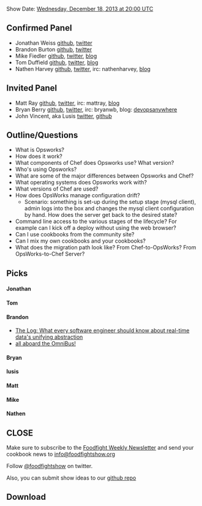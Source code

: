 Show Date:  [Wednesday, December 18, 2013 at 20:00 UTC](http://www.timeanddate.com/worldclock/fixedtime.html?msg=Food+Fight+Show+70+-+Opsworks&iso=20131218T15&p1=419&ah=1)

Confirmed Panel<a name="panel"></a>
---------------

* Jonathan Weiss [github](https://github.com/jweiss), [twitter](https://twitter.com/jweiss)
* Brandon Burton [github](http://github.com/solarce), [twitter](https://twitter.com/solarce)
* Mike Fiedler [github](http://github.com/miketheman), [twitter](http://twitter.com/mikefiedler), [blog](http://www.miketheman.net)
* Tom Duffield [github](http://github.com/tduffield), [twitter](http://twitter.com/tomduffield), [blog](http://tomduffield.com)
* Nathen Harvey [github](http://github.com/nathenharvey), [twitter](http://twitter.com/nathenharvey), irc: nathenharvey, [blog](http://nathenharvey.com)

Invited Panel<a name="panel"></a>
------------
* Matt Ray [github](http://github.com/mattray), [twitter](http://twitter.com/mattray), irc: mattray, [blog](http://www.leastresistance.net/)
* Bryan Berry [github](http://github.com/bryanwb), [twitter](http://twitter.com/bryanwb), irc: bryanwb, blog: [devopsanywhere](http://devopsanywhere.blogspot.com)
* John Vincent, aka Lusis [twitter](https://twitter.com/#!/lusis), [github](https://github.com/lusis)

Outline/Questions
-----------------

* What is Opsworks?
* How does it work?
* What components of Chef does Opsworks use?  What version?
* Who's using Opsworks?
* What are some of the major differences between Opsworks and Chef?
* What operating systems does Opsworks work with?
* What versions of Chef are used?
* How does OpsWorks manage configuration drift?
  * Scenario:  something is set-up during the setup stage (mysql client), admin logs into the box and changes the mysql client configuration by hand.  How does the server get back to the desired state?
* Command line access to the various stages of the lifecycle?  For example can I kick off a deploy without using the web browser?
* Can I use cookbooks from the community site?
* Can I mix my own cookbooks and your cookbooks?
* What does the migration path look like?  From Chef-to-OpsWorks?  From OpsWorks-to-Chef Server?


Picks<a name="picks"></a>
-----
#### Jonathan

#### Tom

#### Brandon

* [The Log: What every software engineer should know about real-time data's unifying abstraction](http://engineering.linkedin.com/distributed-systems/log-what-every-software-engineer-should-know-about-real-time-datas-unifying)
* [all aboard the OmniBus!](http://sysadvent.blogspot.com/2013/12/day-16-omnibusing-your-way-to-happiness.html)

#### Bryan  

#### lusis  

#### Matt

#### Mike

#### Nathen  


CLOSE
-----

Make sure to subscribe to the [Foodfight Weekly Newsletter](http://bit.ly/ffsmail) and send your cookbook
news to info@foodfightshow.org

Follow [@foodfightshow](http://twitter.com/foodfightshow) on twitter.

Also, you can submit show ideas to our [github repo](https://github.com/foodfight/showz)



Download
--------
